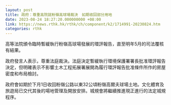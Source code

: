 ```yaml
---
layout: post
title: 政府：尊重高院就粉嶺高球場裁決　如期收回部分用地
date: 2023-08-24 18:27:20.000000000 +08:00
link: https://news.rthk.hk/rthk/ch/component/k2/1714991-20230824.htm
categories: rthk
---
```


高等法院頒令臨時暫緩執行粉嶺高球場發展的環評報告，直至明年5月的司法覆核有結果。

政府發言人表示，尊重法庭裁決。法庭決定暫緩執行環境保護署署長批准環評報告決定，但明確表示不影響土木工程拓展署展開為履行環評報告批准條件所作的房屋密度和布局檢討。

政府會如期於下月1日收回粉嶺公路以東32公頃粉嶺高爾夫球場土地。文化體育及旅遊局已交代其後的場地管理及開放安排。城規會將繼續推進現正進行的法定城規程序。
